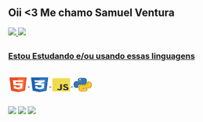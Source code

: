 ## Oii <3 Me chamo Samuel Ventura 
<div>
  <a href="https://github.com/samuel-ventura">
  <img height="180em" src="https://github-readme-stats.vercel.app/api?username=samuel-ventura&show_icons=true&theme=dracula&include_all_commits=true&count_private=true"/>
  <img height="180em" src="https://github-readme-stats.vercel.app/api/top-langs/?username=samuel-ventura&layout=compact&langs_count=16&theme=dracula"/>
</div>
  
  ##
  
<h3><strong>Estou Estudando e/ou usando essas linguagens</strong></h3>
<div style="display: inline_block"><br>
  <img align="center" height="30" width="40" src="/icon-html5.svg" alt="sam-HTML">
  <img align="center" height="30" width="40" src="/icon-css3.svg" alt="sam-CSS">
  <img align="center" height="30" width="40" src="/icon-js.svg" alt="sam-js">
  <img align="center" height="30" width="40" src="/icon-python.svg" alt="sam-python">
</div>
  
  ##
  
<div>
  <a href="https://www.instagram.com/sam_ph7/" target="_blank"> <img src="https://img.shields.io/badge/-Instagram-%23F96EBA%20?style=for-the-badge&logo=instagram&logoColor=white" target="_blank"></a>
  <a href="https://www.twitch.tv/thenoobfps" target="_blank"> <img src="https://img.shields.io/badge/-Twitch-%23D100FA?style=for-the-badge&logo=twitch&logoColor=white" target="_blank"></a>
  <a href="https://www.linkedin.com/in/samuel-ventura/" target="_blank"> <img src="https://img.shields.io/badge/-LinkedIn-%232E5CF6?style=for-the-badge&logo=linkedIn&logoColor=white"></a>
</div>
